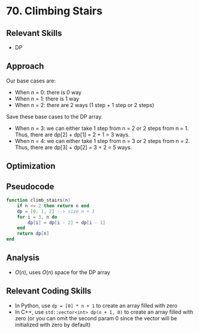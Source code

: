 # 70. Climbing Stairs

## Relevant Skills

- DP

## Approach

Our base cases are:

- When n = 0: there is 0 way
- When n = 1: there is 1 way
- When n = 2: there are 2 ways (1 step + 1 step or 2 steps)

Save these base cases to the DP array.

- When n = 3: we can either take 1 step from n = 2 or 2 steps from n = 1.
    Thus, there are dp[2] + dp[1] = 2 + 1 = 3 ways.
- When n = 4: we can either take 1 step from n = 3 or 2 steps from n = 2.
    Thus, there are dp[3] + dp[2] = 3 + 2 = 5 ways.

## Optimization

## Pseudocode

```lua
function climb_stairs(n)
    if n <= 2 then return n end
    dp = [0, 1, 2] --> size n + 1
    for i = 3, n do
        dp[i] = dp[i - 2] + dp[i - 1]
    end
    return dp[n]
end
```

## Analysis

- $O(n)$, uses $O(n)$ space for the DP array

## Relevant Coding Skills

- In Python, use `dp = [0] * n + 1` to create an array filled with zero
- In C++, use `std::vector<int> dp(n + 1, 0)` to create an array filled with zero (or you can omit the second param 0 since the vector will be initialized with zero by default)


